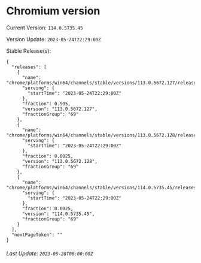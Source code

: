# Chromium version

Current Version: `114.0.5735.45`

Version Update: `2023-05-24T22:29:00Z`

Stable Release(s):
```
{
  "releases": [
    {
      "name": "chrome/platforms/win64/channels/stable/versions/113.0.5672.127/releases/1684967340",
      "serving": {
        "startTime": "2023-05-24T22:29:00Z"
      },
      "fraction": 0.995,
      "version": "113.0.5672.127",
      "fractionGroup": "69"
    },
    {
      "name": "chrome/platforms/win64/channels/stable/versions/113.0.5672.128/releases/1684967340",
      "serving": {
        "startTime": "2023-05-24T22:29:00Z"
      },
      "fraction": 0.0025,
      "version": "113.0.5672.128",
      "fractionGroup": "69"
    },
    {
      "name": "chrome/platforms/win64/channels/stable/versions/114.0.5735.45/releases/1684967340",
      "serving": {
        "startTime": "2023-05-24T22:29:00Z"
      },
      "fraction": 0.0025,
      "version": "114.0.5735.45",
      "fractionGroup": "69"
    }
  ],
  "nextPageToken": ""
}
```

###### Last Update: `2023-05-28T08:00:08Z`
        